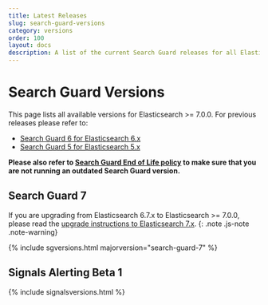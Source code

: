```yaml
---
title: Latest Releases
slug: search-guard-versions
category: versions
order: 100
layout: docs
description: A list of the current Search Guard releases for all Elasticsearch 7 and Kibana 7 versions.
---
```


<!--- Copyright 2020 floragunn GmbH -->

# Search Guard Versions

This page lists all available versions for Elasticsearch >= 7.0.0. For previous releases please refer to:

* [Search Guard 6 for Elasticsearch 6.x](/6.x-25/search-guard-versions)
* [Search Guard 5 for Elasticsearch 5.x](/v5/search-guard-versions)

**Please also refer to [Search Guard End of Life policy](../_docs_versions/versions_eol.md) to make sure that you are not running an outdated Search Guard version.**

## Search Guard 7

If you are upgrading from Elasticsearch 6.7.x to Elasticsearch >= 7.0.0, please read the [upgrade instructions to Elasticsearch 7.x](../_docs_installation/installation_upgrading_6_7.md). 
{: .note .js-note .note-warning}

{% include sgversions.html majorversion="search-guard-7" %}

## Signals Alerting Beta 1

{% include signalsversions.html %}